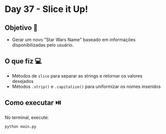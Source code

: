 # Day 37 - Slice it Up!

## Objetivo 🎯
- Gerar um novo "Star Wars Name" baseado em informações disponibilizadas pelo usuário.

## O que fiz 💻

- Métodos de `slice` para separar as strings e retornar os valores desejados
- Métodos `.strip()` e `.capitalize()` para uniformizar os nomes inseridos

## Como executar ⏯️
No terminal, execute:
```bash
python main.py